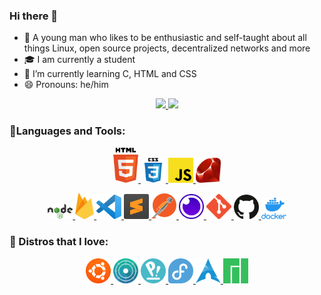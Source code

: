 ### Hi there 👋
- 👤 A young man who likes to be enthusiastic and self-taught about all things Linux, open source projects, decentralized networks and more
- 🎓 I am currently a student
- 🌱 I’m currently learning C, HTML and CSS
- 😄 Pronouns: he/him
<div>
<p align=center>
  <a href="https://github.com/astindev">
  <img height="130em" src="https://github-readme-stats.vercel.app/api?username=astindev&show_icons=true&theme=dracula&include_all_commits=true&count_private=true"/>
  <img height="130em" src="https://github-readme-stats.vercel.app/api/top-langs/?username=astindev&layout=compact&langs_count=16&theme=dracula"/>
  </a>
</p>
<div>

  
  
### 🔨Languages and Tools:
<p align=center>
<a href="https://developer.mozilla.org/en-US/docs/Web/HTML" target="_blank"> <img src="https://github.com/astindev/astindev/blob/main/.github/logos/html-5.svg" alt="html5" width="40"/> </a>
<a href="https://developer.mozilla.org/en-US/docs/Web/CSS" target="_blank"> <img src="https://github.com/astindev/astindev/blob/main/.github/logos/css3.svg" alt="css" width="40"/> </a>
<a href="https://developer.mozilla.org/en-US/docs/Web/JavaScript" target="_blank"> <img src="https://github.com/astindev/astindev/blob/main/.github/logos/javascript.svg" alt="javascript" width="40"/> </a> 
<a href="https://www.ruby-lang.org/en/" target="_blank"> <img src="https://github.com/astindev/astindev/blob/main/.github/logos/ruby_lang.png" alt="ruby" width="40"/> </a>
</p>

<p align=center>
<a href="https://nodejs.org" target="_blank"> <img src="https://github.com/astindev/astindev/blob/main/.github/logos/nodejs.svg" alt="nodejs" width="40"/> </a>
<a href="https://firebase.google.com/?hl=pt-br" target="_blank"> <img src="https://github.com/astindev/astindev/blob/main/.github/logos/firebase.svg" alt="firebase" width="30"/> </a>
<a href="https://code.visualstudio.com/" target="_blank"> <img src="https://github.com/astindev/astindev/blob/main/.github/logos/visual-studio-code.svg" alt="vscode" width="40"/> </a>
<a href="https://www.sublimetext.com/" target="_blank"> <img src="https://github.com/astindev/astindev/blob/main/.github/logos/sublimetext.png" alt="sublime" width="40"/> </a>  
<a href="https://www.postman.com/" target="_blank"> <img src="https://github.com/astindev/astindev/blob/main/.github/logos/postman.svg" alt="Postman" width="40"/> </a>
<a href="https://insomnia.rest" target="_blank"> <img src="https://github.com/astindev/astindev/blob/main/.github/logos/insomnia.svg" alt="insomnia" width="40"/> </a>
<a href="https://git-scm.com/" target="_blank"> <img src="https://github.com/astindev/astindev/blob/main/.github/logos/git.png" alt="git" width="40"/> </a>
<a href="https://github.com/" target="_blank"> <img src="https://github.com/astindev/astindev/blob/main/.github/logos/github-icon.svg" alt="github" width="40"/>
<a href="https://www.docker.com/" target="_blank"> <img src="https://github.com/astindev/astindev/blob/main/.github/logos/docker.png" alt="docker" width="40"/> </a>
</p>

### 🐧 Distros that I love:

<p align=center>
<a href="https://ubuntu.com/" target="_blank"> <img src="https://github.com/astindev/astindev/blob/main/.github/logos/ubuntu.png" alt="Ubuntu" width="40" height="40"/> </a>
<a href="https://neon.kde.org/" target="_blank"> <img src="https://github.com/astindev/astindev/blob/main/.github/logos/neon.svg" alt="Kde Neon" width="40"/> </a>
<a href="https://pop.system76.com/" target="_blank"> <img src="https://github.com/astindev/astindev/blob/main/.github/logos/pop.png" alt="Pop!_OS" width="40"/> </a>
<a href="https://getfedora.org/" target="_blank"> <img src="https://github.com/astindev/astindev/blob/main/.github/logos/fedora.png" alt="Fedora" width="40"/> </a>
<a href="https://archlinux.org/" target="_blank"> <img src="https://github.com/astindev/astindev/blob/main/.github/logos/arch.png" alt="Arch" width="40"/> </a>
<a href="https://manjaro.org/" target="_blank"> <img src="https://github.com/astindev/astindev/blob/main/.github/logos/manjaro.svg" alt="Manjaro" width="40"/> </a>

</p>
